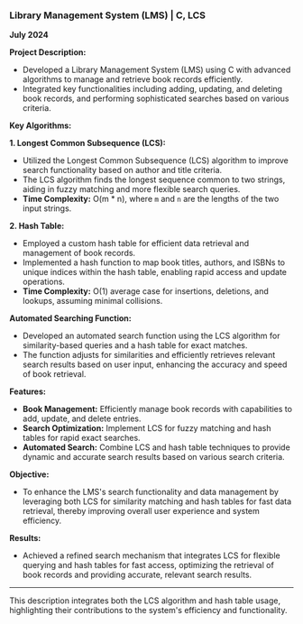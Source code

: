 
### Library Management System (LMS) | C, LCS

**July 2024**

**Project Description:**
- Developed a Library Management System (LMS) using C with advanced algorithms to manage and retrieve book records efficiently.
- Integrated key functionalities including adding, updating, and deleting book records, and performing sophisticated searches based on various criteria.

**Key Algorithms:**

**1. Longest Common Subsequence (LCS):**
- Utilized the Longest Common Subsequence (LCS) algorithm to improve search functionality based on author and title criteria.
- The LCS algorithm finds the longest sequence common to two strings, aiding in fuzzy matching and more flexible search queries.
- **Time Complexity:** O(m * n), where `m` and `n` are the lengths of the two input strings.

**2. Hash Table:**
- Employed a custom hash table for efficient data retrieval and management of book records.
- Implemented a hash function to map book titles, authors, and ISBNs to unique indices within the hash table, enabling rapid access and update operations.
- **Time Complexity:** O(1) average case for insertions, deletions, and lookups, assuming minimal collisions.

**Automated Searching Function:**
- Developed an automated search function using the LCS algorithm for similarity-based queries and a hash table for exact matches.
- The function adjusts for similarities and efficiently retrieves relevant search results based on user input, enhancing the accuracy and speed of book retrieval.

**Features:**
- **Book Management:** Efficiently manage book records with capabilities to add, update, and delete entries.
- **Search Optimization:** Implement LCS for fuzzy matching and hash tables for rapid exact searches.
- **Automated Search:** Combine LCS and hash table techniques to provide dynamic and accurate search results based on various search criteria.

**Objective:**
- To enhance the LMS's search functionality and data management by leveraging both LCS for similarity matching and hash tables for fast data retrieval, thereby improving overall user experience and system efficiency.

**Results:**
- Achieved a refined search mechanism that integrates LCS for flexible querying and hash tables for fast access, optimizing the retrieval of book records and providing accurate, relevant search results.

---

This description integrates both the LCS algorithm and hash table usage, highlighting their contributions to the system's efficiency and functionality.
